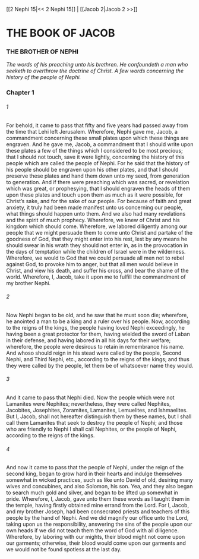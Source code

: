 [[2 Nephi 15|<< 2 Nephi 15]]  |  [[Jacob 2|Jacob 2 >>]]

# THE BOOK OF JACOB
### THE BROTHER OF NEPHI

*The words of his preaching unto his brethren. He confoundeth a man who seeketh to overthrow the doctrine of Christ.  A few words concerning the history of the people of Nephi.*

### Chapter 1
###### 1
For behold, it came to pass that fifty and five years had passed away from the time that Lehi left Jerusalem. Wherefore, Nephi gave me, Jacob, a commandment concerning these small plates upon which these things are engraven. And he gave me, Jacob, a commandment that I should write upon these plates a few of the things which I considered to be most precious; that I should not touch, save it were lightly, concerning the history of this people which are called the people of Nephi. For he said that the history of his people should be engraven upon his other plates, and that I should preserve these plates and hand them down unto my seed, from generation to generation. And if there were preaching which was sacred, or revelation which was great, or prophesying, that I should engraven the heads of them upon these plates and touch upon them as much as it were possible, for Christ’s sake, and for the sake of our people. For because of faith and great anxiety, it truly had been made manifest unto us concerning our people, what things should happen unto them. And we also had many revelations and the spirit of much prophecy. Wherefore, we knew of Christ and his kingdom which should come. Wherefore, we labored diligently among our people that we might persuade them to come unto Christ and partake of the goodness of God, that they might enter into his rest, lest by any means he should swear in his wrath they should not enter in, as in the provocation in the days of temptation while the children of Israel were in the wilderness. Wherefore, we would to God that we could persuade all men not to rebel against God, to provoke him to anger, but that all men would believe in Christ, and view his death, and suffer his cross, and bear the shame of the world. Wherefore, I, Jacob, take it upon me to fulfill the commandment of my brother Nephi.

###### 2
Now Nephi began to be old, and he saw that he must soon die; wherefore, he anointed a man to be a king and a ruler over his people. Now, according to the reigns of the kings, the people having loved Nephi exceedingly, he having been a great protector for them, having wielded the sword of Laban in their defense, and having labored in all his days for their welfare; wherefore, the people were desirous to retain in remembrance his name. And whoso should reign in his stead were called by the people, Second Nephi, and Third Nephi, etc., according to the reigns of the kings; and thus they were called by the people, let them be of whatsoever name they would.

###### 3
And it came to pass that Nephi died. Now the people which were not Lamanites were Nephites; nevertheless, they were called Nephites, Jacobites, Josephites, Zoramites, Lamanites, Lemuelites, and Ishmaelites. But I, Jacob, shall not hereafter distinguish them by these names, but I shall call them Lamanites that seek to destroy the people of Nephi; and those who are friendly to Nephi I shall call Nephites, or the people of Nephi, according to the reigns of the kings.

###### 4
And now it came to pass that the people of Nephi, under the reign of the second king, began to grow hard in their hearts and indulge themselves somewhat in wicked practices, such as like unto David of old, desiring many wives and concubines, and also Solomon, his son. Yea, and they also began to search much gold and silver, and began to be lifted up somewhat in pride. Wherefore, I, Jacob, gave unto them these words as I taught them in the temple, having firstly obtained mine errand from the Lord. For I, Jacob, and my brother Joseph, had been consecrated priests and teachers of this people by the hand of Nephi. And we did magnify our office unto the Lord, taking upon us the responsibility, answering the sins of the people upon our own heads if we did not teach them the word of God with all diligence. Wherefore, by laboring with our mights, their blood might not come upon our garments; otherwise, their blood would come upon our garments and we would not be found spotless at the last day.